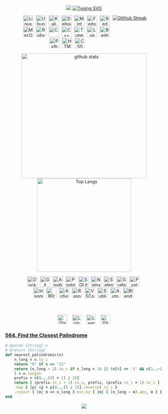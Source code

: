 <div align="center">

  <p>
    <img src="https://capsule-render.vercel.app/api?type=waving&height=100&color=0:A690B8,100:BF90F3&section=header&reversal=true"/>
    <a href="https://git.io/typing-svg"><img src="https://readme-typing-svg.demolab.com?font=Handjet&size=32&duration=4000&pause=1500&color=7289DA&center=true&vCenter=true&random=true&width=500&height=32&lines=Welcome" alt="Typing SVG" /></a>
  </p>

  [list of badges]: # (https://naereen.github.io/badges/)
  [more]: # (https://shields.io/)
  [more and more]: # (https://github.com/Ileriayo/markdown-badges)
  [fonts]: # (https://fonts.google.com/)
  [running font]: # (https://readme-typing-svg.demolab.com)

  <div style="display: flex; flex-wrap: nowrap; justify-content: center;">
      <div style="display: flex; flex-wrap: wrap; width: 400px;">
          <div style="flex: 1;">
              <img src="https://skillicons.dev/icons?i=linux" alt="Linux" width="33" height="33" /><span>&nbsp;</span>  
              <img src="https://skillicons.dev/icons?i=ubuntu" alt="Ubuntu" width="33" height="33" /><span>&nbsp;</span>
              <img src="https://skillicons.dev/icons?i=kali" alt="Kali" width="33" height="33" /><span>&nbsp;</span>
              <img src="https://skillicons.dev/icons?i=debian" alt="Debian" width="33" height="33" /><span>&nbsp;</span>
              <img src="https://skillicons.dev/icons?i=mint" alt="Mint" width="33" height="33" /><span>&nbsp;</span>
              <img src="https://upload.wikimedia.org/wikipedia/commons/thumb/3/3f/Fedora_logo.svg/267px-Fedora_logo.svg.png?20091128031656" alt="Fedora" width="33" height="33" /><span>&nbsp;</span>
              <img src="https://skillicons.dev/icons?i=redhat" alt="Red Hat" width="33" height="33" /><span>&nbsp;</span>
              <img src="https://skillicons.dev/icons?i=apple" alt="MacOS" width="33" height="33" /><span>&nbsp;</span>
              <img src="https://skillicons.dev/icons?i=ruby" alt="Ruby" width="33" height="33" /><span>&nbsp;</span>
              <img src="https://skillicons.dev/icons?i=c" alt="C" width="33" height="33" /><span>&nbsp;</span>
              <img src="https://skillicons.dev/icons?i=cpp" alt="C++" width="33" height="33" /><span>&nbsp;</span>
              <img src="https://skillicons.dev/icons?i=ts" alt="TypeScript" width="33" height="33" /><span>&nbsp;</span>
              <img src="https://skillicons.dev/icons?i=lua" alt="Lua" width="33" height="33" /><span>&nbsp;</span>
              <img src="https://skillicons.dev/icons?i=bash" alt="Bash" width="33" height="33" /><span>&nbsp;</span>
              <img src="https://skillicons.dev/icons?i=python" alt="Python" width="33" height="33" /><span>&nbsp;</span>
              <img src="https://skillicons.dev/icons?i=html" alt="HTML" width="33" height="33" /><span>&nbsp;</span>
              <img src="https://skillicons.dev/icons?i=css" alt="CSS" width="33" height="33" />
          </div>
          <a href="https://git.io/streak-stats"><img src="https://github-readme-streak-stats.herokuapp.com?user=Wl0cKk&theme=tokyonight-duo&border_radius=0&date_format=n%2Fj%5B%2FY%5D&mode=weekly&card_width=700&card_height=100" alt="GitHub Streak" /></a>
          <p>
              <img src="https://github-readme-stats.vercel.app/api?username=Wl0cKk&rank_icon=github&show_icons=true&theme=tokyonight" alt="github stats" width="400"/>
              <img src="https://github-readme-stats.vercel.app/api/top-langs/?username=Wl0cKk&theme=tokyonight&size_weight=0.1&count_weight=0.2&layout=compact" alt="Top Langs" width="300"/>
          </p>
          <div style="flex: 1;">
              <img src="https://skillicons.dev/icons?i=docker" alt="Docker" width="33" height="33" /><span>&nbsp;</span>
              <img src="https://skillicons.dev/icons?i=git" alt="Git" width="33" height="33" /><span>&nbsp;</span>
              <img src="https://skillicons.dev/icons?i=ansible" alt="Ansible" width="33" height="33" /><span>&nbsp;</span>
              <img src="https://skillicons.dev/icons?i=postgres" alt="PostgreSQL" width="33" height="33" /><span>&nbsp;</span>
              <img src="https://skillicons.dev/icons?i=sqlite" alt="SQLite" width="33" height="33" /><span>&nbsp;</span>
              <img src="https://skillicons.dev/icons?i=nginx" alt="Nginx" width="33" height="33" /><span>&nbsp;</span>
              <img src="https://skillicons.dev/icons?i=selenium" alt="Selenium" width="33" height="33" /><span>&nbsp;</span>
              <img src="https://skillicons.dev/icons?i=grafana" alt="Grafana" width="33" height="33" /><span>&nbsp;</span>
              <img src="https://skillicons.dev/icons?i=postman" alt="Postman" width="33" height="33" /><span>&nbsp;</span>
              <img src="https://encrypted-tbn0.gstatic.com/images?q=tbn:ANd9GcQFwBIzoVFfmX3NPoSIrbGhmCXb4KDgbnZKA1zFltVc9tcpOjELPV1U37sGNf3l0W_gzCs&usqp=CAU" alt="Insomnia" width="33" height="33" /><span>&nbsp;</span>
              <img src="https://upload.wikimedia.org/wikipedia/commons/thumb/c/c6/Wireshark_icon_new.png/600px-Wireshark_icon_new.png?20230509085415" alt="Wireshark" width="33" height="33" /><span>&nbsp;</span>
              <img src="https://skillicons.dev/icons?i=arduino" alt="Arduino" width="33" height="33" /><span>&nbsp;</span>
              <img src="https://skillicons.dev/icons?i=raspberrypi" alt="Raspberry Pi" width="33" height="33" /><span>&nbsp;</span>
              <img src="https://skillicons.dev/icons?i=vscodium" alt="VSCodium" width="33" height="33" /><span>&nbsp;</span>
              <img src="https://skillicons.dev/icons?i=sublime" alt="Sublime" width="33" height="33" /><span>&nbsp;</span>
              <img src="https://skillicons.dev/icons?i=autocad" alt="AutoCAD" width="33" height="33" /><span>&nbsp;</span>
              <img src="https://skillicons.dev/icons?i=blender" alt="Blender" width="33" height="33" /><span>&nbsp;</span>
          </div>
      </div>
  </div>
  </br>
<!--   <a href="https://www.codewars.com/users/Wl0cKk" target="_blank">
      <img src=https://www.codewars.com/users/Wl0cKk/badges/small height="25"/>
  </a> -->
  </br></br>
  <div align="center">
      <a href="https://discord.com/users/1016287707846160384" target="_blank" style="text-decoration: none;"><img src="https://img.shields.io/badge/Discord-282C34?logo=discord&logoColor=7289DA" alt="Discord logo" title="Discord" height="30"/></a>
      <span>&nbsp;&nbsp;</span>
      <a href="https://www.linkedin.com/in/uladzimir-kandratsiuk-b77505295/" target="_blank" style="text-decoration: none;"><img src="https://img.shields.io/badge/LinkedIn-282C34?logo=linkedin&logoColor=0077B5" alt="LinkedIn logo" title="LinkedIn" height="30"/></a>
      <span>&nbsp;&nbsp;</span>
      <a href="https://leetcode.com/u/amnesia10/" target="_blank" style="text-decoration: none;"><img src="https://img.shields.io/badge/LeetCode-282C34?logo=leetcode&logoColor=FFA116" alt="LeetCode logo" title="LeetCode" height="30"/></a>
      <span>&nbsp;&nbsp;</span>
      <a href="https://gist.github.com/Wl0cKk" target="_blank" style="text-decoration: none;"><img src="https://img.shields.io/badge/GitHub%20Gist-282C34?logo=github&logoColor=white" alt="GitHub Gist logo" title="GitHub Gist" height="30"/></a>
  </div>
</div>

### [564. Find the Closest Palindrome](https://leetcode.com/problems/find-the-closest-palindrome/submissions/1367017433/?envType=daily-question&envId=2024-08-24)

```ruby
# @param {String} n
# @return {String}
def nearest_palindromic(n)
    n_long = n.to_i
    return "9" if n == "11"
    return (n_long - 1).to_s if n_long < 10 || (n[0] == '1' && n[1..-1] == '0' * (n.length - 1))
    l = n.length
    prefix = n[0...((l + 1) / 2)]
    return [ (prefix.to_i - 1).to_s, prefix, (prefix.to_i + 1).to_s ]
    .map { |p| (p + p[0...(l / 2)].reverse).to_i }
    .reject { |m| m == n_long }.min_by { |m| [ (n_long - m).abs, m ] }.to_s
end
```
<div align="center">
  <p>
    <img src="https://capsule-render.vercel.app/api?type=waving&height=100&color=0:A690B8,100:BF90F3&section=footer&reversal=true"/>
  </p>
</div>

